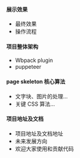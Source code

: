 #### 展示效果

* 最终效果
* 操作流程

#### 项目整体架构

* Wbpack plugin
* puppeteer

#### page skeleton 核心算法

* 文字块、图片的处理...
* 关键 CSS 算法...

#### 项目地址及文档

* 项目地址及文档地址
* 未来发展方向
* 欢迎大家使用和贡献代码 

